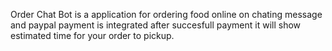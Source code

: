 Order Chat Bot is a application for ordering food online on chating message and paypal payment is integrated after succesfull payment it will show estimated time for your order to pickup.